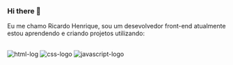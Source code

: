 ### Hi there 👋
Eu me chamo Ricardo Henrique, sou um desevolvedor front-end atualmente estou aprendendo e criando projetos utilizando:
<br>
<br>

  <img src="https://img.shields.io/badge/HTML5-E34F26?style=for-the-badge&logo=html5&logoColor=white" alt="html-log"/>
 
  <img src="https://img.shields.io/badge/CSS-239120?&style=for-the-badge&logo=css3&logoColor=white" alt="css-logo"/>
 
  <img src="https://img.shields.io/badge/JavaScript-F7DF1E?style=for-the-badge&logo=javascript&logoColor=black" alt="javascript-logo"/>
  <br>
   


 

